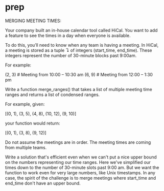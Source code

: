 # prep
MERGING MEETING TIMES:

Your company built an in-house calendar tool called HiCal. You want to add a feature to see the times in a day when everyone is available.

To do this, you’ll need to know when any team is having a meeting. In HiCal, a meeting is stored as a tuple ↴ of integers (start_time, end_time). These integers represent the number of 30-minute blocks past 9:00am.

For example:

(2, 3)  # Meeting from 10:00 – 10:30 am
(6, 9)  # Meeting from 12:00 – 1:30 pm

Write a function merge_ranges() that takes a list of multiple meeting time ranges and returns a list of condensed ranges.

For example, given:

  [(0, 1), (3, 5), (4, 8), (10, 12), (9, 10)]

your function would return:

  [(0, 1), (3, 8), (9, 12)]

Do not assume the meetings are in order. The meeting times are coming from multiple teams.

Write a solution that's efficient even when we can't put a nice upper bound on the numbers representing our time ranges. Here we've simplified our times down to the number of 30-minute slots past 9:00 am. But we want the function to work even for very large numbers, like Unix timestamps. In any case, the spirit of the challenge is to merge meetings where start_time and end_time don't have an upper bound. 
